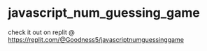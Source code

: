# javascript_num_guessing_game

check it out on replit @  https://replit.com/@Goodness5/javascriptnumguessinggame
